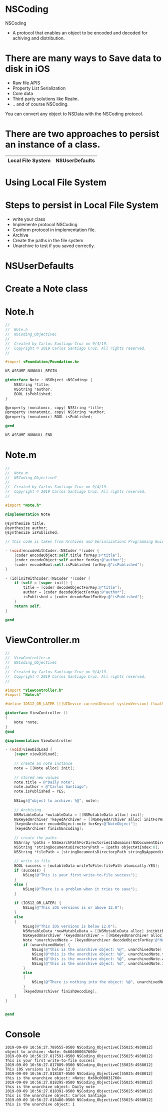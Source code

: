 # NSCoding

NSCoding 

- A protocol that enables an object to be encoded and decoded for achiving and distribution.

# There are many ways to Save data to disk in iOS

- Raw file APIS
- Property List Serialization
- Core data
- Third party solutions like Realm.
- .. and of course NSCoding.

You can convert any object to NSData with the NSCoding protocol.

# There are two approaches to persist an instance of a class.

| Local File System   |      NSUserDefaults      |  
|---------------------|:------------------------:|
    

# Using Local File System

# Steps to persist in Local File System

- write your class
- Implemente protocol NSCoding
- Conform protocol in implementation file.
- Archive
- Create the paths in the file system
- Unarchive to test if you saved correctly.

# NSUserDefaults

# Create a Note class

# Note.h

``` objective-c
//
//  Note.h
//  NSCoding_ObjectiveC
//
//  Created by Carlos Santiago Cruz on 9/4/19.
//  Copyright © 2019 Carlos Santiago Cruz. All rights reserved.
//

#import <Foundation/Foundation.h>

NS_ASSUME_NONNULL_BEGIN

@interface Note : NSObject <NSCoding> {
    NSString *title;
    NSString *author;
    BOOL isPublished;
}

@property (nonatomic, copy) NSString *title;
@property (nonatomic, copy) NSString *author;
@property (nonatomic) BOOL isPublished;

@end

NS_ASSUME_NONNULL_END
```

# Note.m

``` objective-c
//
//  Note.m
//  NSCoding_ObjectiveC
//
//  Created by Carlos Santiago Cruz on 9/4/19.
//  Copyright © 2019 Carlos Santiago Cruz. All rights reserved.
//

#import "Note.h"

@implementation Note

@synthesize title;
@synthesize author;
@synthesize isPublished;

// this code is taken from Archives and Serializations Programming Guide, it works !

- (void)encodeWithCoder:(NSCoder *)coder {
    [coder encodeObject:self.title forKey:@"title"];
    [coder encodeObject:self.author forKey:@"author"];
    [coder encodeBool:self.isPublished forKey:@"isPublished"];
}

- (id)initWithCoder:(NSCoder *)coder {
    if (self = [super init]) {
        title = [coder decodeObjectForKey:@"title"];
        author = [coder decodeObjectForKey:@"author"];
        isPublished = [coder decodeBoolForKey:@"isPublished"];
    }
    return self;
}

@end
```


# ViewController.m

``` objective-c
//
//  ViewController.m
//  NSCoding_ObjectiveC
//
//  Created by Carlos Santiago Cruz on 9/4/19.
//  Copyright © 2019 Carlos Santiago Cruz. All rights reserved.
//

#import "ViewController.h"
#import "Note.h"

#define IOS12_OR_LATER [[[UIDevice currentDevice] systemVersion] floatValue] >= 12.0

@interface ViewController ()
{
    Note *note;
}
@end

@implementation ViewController

- (void)viewDidLoad {
    [super viewDidLoad];
    
    // create an note instance
    note = [[Note alloc] init];
    
    // stored new values
    note.title = @"Daily note";
    note.author = @"Carlos Santiago";
    note.isPublished = YES;
    
    NSLog(@"object to archive: %@", note);
    
    // Archiving
    NSMutableData *mutableData = [[NSMutableData alloc] init];
    NSKeyedArchiver *keyedArchiver = [[NSKeyedArchiver alloc] initForWritingWithMutableData:mutableData];
    [keyedArchiver encodeObject:note forKey:@"NoteObject"];
    [keyedArchiver finishEncoding];
    
    // create the paths
    NSArray *paths = NSSearchPathForDirectoriesInDomains(NSDocumentDirectory, NSUserDomainMask, YES);
    NSString *stringDocumentsDirectoryPath = [paths objectAtIndex:0];
    NSString *filePath = [stringDocumentsDirectoryPath stringByAppendingPathComponent:@"notes.plist"];
    
    // write to file
    BOOL success = [mutableData writeToFile:filePath atomically:YES];
    if (success) {
        NSLog(@"This is your first write-to-file success");
    }
    else {
        NSLog(@"There is a problem when it tries to save");
    }
    
    if (IOS12_OR_LATER) {
        NSLog(@"This iOS versions is or above 12.0");
    }
    else
    {
        NSLog(@"This iOS versions is below 12.0");
        NSMutableData *newMutableData = [[NSMutableData alloc] initWithContentsOfFile:filePath];
        NSKeyedUnarchiver *keyedUnarchiver = [[NSKeyedUnarchiver alloc] initForReadingWithData:newMutableData];
        Note *unarchivedNote = [keyedUnarchiver decodeObjectForKey:@"NoteObject"];
        if (unarchivedNote) {
            NSLog(@"this is the unarchive object: %@", unarchivedNote);
            NSLog(@"this is the unarchive object: %@", unarchivedNote.title);
            NSLog(@"this is the unarchive object: %@", unarchivedNote.author);
            NSLog(@"this is the unarchive object: %d", unarchivedNote.isPublished);
        }
        else
        {
            NSLog(@"There is nothing into the object: %@", unarchivedNote);
        }
        [keyedUnarchiver finishDecoding];
    }
}


@end
```

# Console

``` console
2019-09-09 10:56:27.789555-0500 NSCoding_ObjectiveC[55025:4938012] object to archive: <Note: 0x604000037600>
2019-09-09 10:56:27.817591-0500 NSCoding_ObjectiveC[55025:4938012] This is your first write-to-file success
2019-09-09 10:56:27.817889-0500 NSCoding_ObjectiveC[55025:4938012] This iOS versions is below 12.0
2019-09-09 10:56:27.818187-0500 NSCoding_ObjectiveC[55025:4938012] this is the unarchive object: <Note: 0x60c000031760>
2019-09-09 10:56:27.818295-0500 NSCoding_ObjectiveC[55025:4938012] this is the unarchive object: Daily note
2019-09-09 10:56:27.818391-0500 NSCoding_ObjectiveC[55025:4938012] this is the unarchive object: Carlos Santiago
2019-09-09 10:56:27.818480-0500 NSCoding_ObjectiveC[55025:4938012] this is the unarchive object: 1

```
